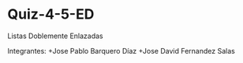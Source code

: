 # Quiz-4-5-ED 
Listas Doblemente Enlazadas

Integrantes:
+Jose Pablo Barquero Díaz
+Jose David Fernandez Salas
